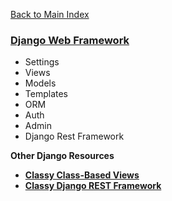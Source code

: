 [Back to Main Index](../README.md)

### [Django Web Framework](django.md)

* Settings
* Views
* Models
* Templates
* ORM
* Auth
* Admin
* Django Rest Framework


**Other Django Resources**

* **[Classy Class-Based Views](https://ccbv.co.uk/)**
* **[Classy Django REST Framework](http://www.cdrf.co/)**
